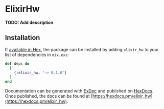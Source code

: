 # ElixirHw

**TODO: Add description**

## Installation

If [available in Hex](https://hex.pm/docs/publish), the package can be installed
by adding `elixir_hw` to your list of dependencies in `mix.exs`:

```elixir
def deps do
  [
    {:elixir_hw, "~> 0.1.0"}
  ]
end
```

Documentation can be generated with [ExDoc](https://github.com/elixir-lang/ex_doc)
and published on [HexDocs](https://hexdocs.pm). Once published, the docs can
be found at [https://hexdocs.pm/elixir_hw](https://hexdocs.pm/elixir_hw).

